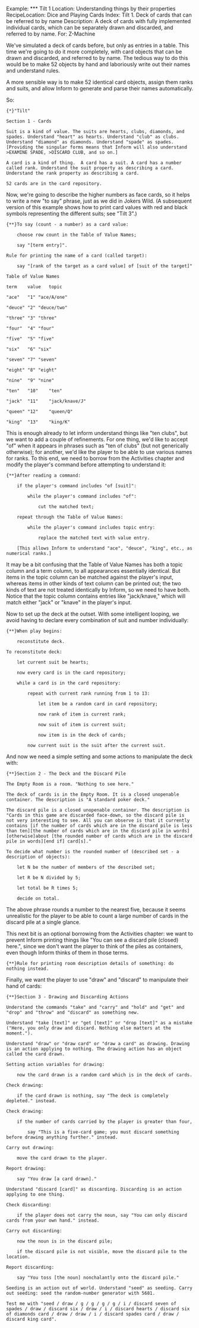 Example: *** Tilt 1
Location: Understanding things by their properties
RecipeLocation: Dice and Playing Cards
Index: Tilt 1. Deck of cards that can be referred to by name
Description: A deck of cards with fully implemented individual cards, which can be separately drawn and discarded, and referred to by name.
For: Z-Machine

  
We've simulated a deck of cards before, but only as entries in a table. This time we're going to do it more completely, with card objects that can be drawn and discarded, and referred to by name. The tedious way to do this would be to make 52 objects by hand and laboriously write out their names and understand rules.

  
A more sensible way is to make 52 identical card objects, assign them ranks and suits, and allow Inform to generate and parse their names automatically.

  
So:

  

``` inform7
{*}"Tilt"

Section 1 - Cards

Suit is a kind of value. The suits are hearts, clubs, diamonds, and spades. Understand "heart" as hearts. Understand "club" as clubs. Understand "diamond" as diamonds. Understand "spade" as spades. [Providing the singular forms means that Inform will also understand >EXAMINE SPADE, >DISCARD CLUB, and so on.]

A card is a kind of thing.  A card has a suit. A card has a number called rank. Understand the suit property as describing a card. Understand the rank property as describing a card.

52 cards are in the card repository.
```

  
Now, we're going to describe the higher numbers as face cards, so it helps to write a new "to say" phrase, just as we did in Jokers Wild. (A subsequent version of this example shows how to print card values with red and black symbols representing the different suits; see "Tilt 3".)

  

``` inform7
{**}To say (count - a number) as a card value:

	choose row count in the Table of Value Names;

	say "[term entry]".

Rule for printing the name of a card (called target):

	say "[rank of the target as a card value] of [suit of the target]"

Table of Value Names

term	value	topic

"ace"	"1"	"ace/A/one"

"deuce"	"2"	"deuce/two"

"three"	"3"	"three"

"four"	"4"	"four"

"five"	"5"	"five"

"six"	"6"	"six"

"seven"	"7"	"seven"

"eight"	"8"	"eight"

"nine"	"9"	"nine"

"ten"	"10"	"ten"

"jack"	"11"	"jack/knave/J"

"queen"	"12"	"queen/Q"

"king"	"13"	"king/K"
```

  
This is enough already to let inform understand things like "ten clubs", but we want to add a couple of refinements. For one thing, we'd like to accept "of" when it appears in phrases such as "ten of clubs" (but not generically otherwise); for another, we'd like the player to be able to use various names for ranks. To this end, we need to borrow from the Activities chapter and modify the player's command before attempting to understand it:

  

``` inform7
{**}After reading a command:

	if the player's command includes "of [suit]":

		while the player's command includes "of":

			cut the matched text;

	repeat through the Table of Value Names:

		while the player's command includes topic entry:

			replace the matched text with value entry.

	[This allows Inform to understand "ace", "deuce", "king", etc., as numerical ranks.]
```

  
It may be a bit confusing that the Table of Value Names has both a topic column and a term column, to all appearances essentially identical. But items in the topic column can be matched against the player's input, whereas items in other kinds of text column can be printed out; the two kinds of text are not treated identically by Inform, so we need to have both. Notice that the topic column contains entries like "jack/knave," which will match either "jack" or "knave" in the player's input.

  
Now to set up the deck at the outset. With some intelligent looping, we avoid having to declare every combination of suit and number individually:

  

``` inform7
{**}When play begins:

	reconstitute deck.

To reconstitute deck:

	let current suit be hearts;

	now every card is in the card repository;

	while a card is in the card repository:

		repeat with current rank running from 1 to 13:

			let item be a random card in card repository;

			now rank of item is current rank;

			now suit of item is current suit;

			now item is in the deck of cards;

		now current suit is the suit after the current suit.
```

  
And now we need a simple setting and some actions to manipulate the deck with:

  

``` inform7
{**}Section 2 - The Deck and the Discard Pile

The Empty Room is a room. "Nothing to see here."

The deck of cards is in the Empty Room. It is a closed unopenable container. The description is "A standard poker deck."

The discard pile is a closed unopenable container. The description is "Cards in this game are discarded face-down, so the discard pile is not very interesting to see. All you can observe is that it currently contains [if the number of cards which are in the discard pile is less than ten][the number of cards which are in the discard pile in words][otherwise]about [the rounded number of cards which are in the discard pile in words][end if] card[s]."

To decide what number is the rounded number of (described set - a description of objects):

	let N be the number of members of the described set;

	let R be N divided by 5;

	let total be R times 5;

	decide on total.
```

  
The above phrase rounds a number to the nearest five, because it seems unrealistic for the player to be able to count a large number of cards in the discard pile at a single glance.

  
This next bit is an optional borrowing from the Activities chapter: we want to prevent Inform printing things like "You can see a discard pile (closed) here.", since we don't want the player to think of the piles as containers, even though Inform thinks of them in those terms.

  

``` inform7
{**}Rule for printing room description details of something: do nothing instead.
```

  
Finally, we want the player to use "draw" and "discard" to manipulate their hand of cards:

  

``` inform7
{**}Section 3 - Drawing and Discarding Actions

Understand the commands "take" and "carry" and "hold" and "get" and "drop" and "throw" and "discard" as something new.

Understand "take [text]" or "get [text]" or "drop [text]" as a mistake ("Here, you only draw and discard. Nothing else matters at the moment.").

Understand "draw" or "draw card" or "draw a card" as drawing. Drawing is an action applying to nothing. The drawing action has an object called the card drawn.

Setting action variables for drawing:

	now the card drawn is a random card which is in the deck of cards.

Check drawing:

	if the card drawn is nothing, say "The deck is completely depleted." instead.

Check drawing:

	if the number of cards carried by the player is greater than four,

		say "This is a five-card game; you must discard something before drawing anything further." instead.

Carry out drawing:

	move the card drawn to the player.

Report drawing:

	say "You draw [a card drawn]."

Understand "discard [card]" as discarding. Discarding is an action applying to one thing.

Check discarding:

	if the player does not carry the noun, say "You can only discard cards from your own hand." instead.

Carry out discarding:

	now the noun is in the discard pile;

	if the discard pile is not visible, move the discard pile to the location.

Report discarding:

	say "You toss [the noun] nonchalantly onto the discard pile."

Seeding is an action out of world. Understand "seed" as seeding. Carry out seeding: seed the random-number generator with 5681.

Test me with "seed / draw / g / g / g / g / i / discard seven of spades / draw / discard six / draw / i / discard hearts / discard six of diamonds card / draw / draw / i / discard spades card / draw / discard king card".
```

